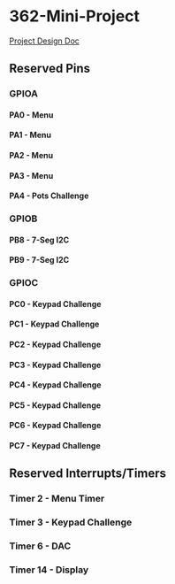 # 362-Mini-Project

[Project Design Doc](https://purdue0-my.sharepoint.com/:x:/g/personal/ciupak_purdue_edu/EcmKrB9p2YhAok7zFT3s90wBC59RS6SRV1PsPVSg8GRGpw?rtime=eAsr6ahU10g)

## Reserved Pins
### GPIOA
#### PA0 - Menu
#### PA1 - Menu
#### PA2 - Menu
#### PA3 - Menu
#### PA4 - Pots Challenge

### GPIOB
#### PB8 - 7-Seg I2C
#### PB9 - 7-Seg I2C

### GPIOC
#### PC0 - Keypad Challenge
#### PC1 - Keypad Challenge
#### PC2 - Keypad Challenge
#### PC3 - Keypad Challenge
#### PC4 - Keypad Challenge
#### PC5 - Keypad Challenge
#### PC6 - Keypad Challenge
#### PC7 - Keypad Challenge

## Reserved Interrupts/Timers
### Timer 2 - Menu Timer
### Timer 3 - Keypad Challenge
### Timer 6 - DAC
### Timer 14 - Display

